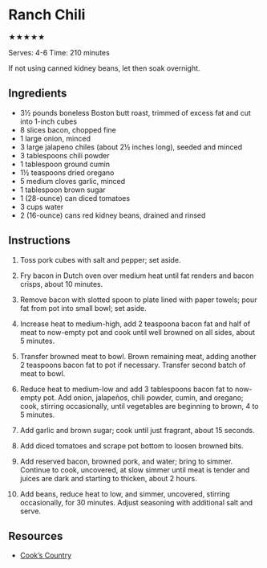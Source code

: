 # Ranch Chili

★★★★★

Serves: 4-6
Time: 210 minutes

If not using canned kidney beans, let then soak overnight.

## Ingredients

* 3½ pounds boneless Boston butt roast, trimmed of excess fat and cut into 1-inch cubes
* 8 slices bacon, chopped fine
* 1 large onion, minced
* 3 large jalapeno chiles (about 2½ inches long), seeded and minced
* 3 tablespoons chili powder
* 1 tablespoon ground cumin
* 1½ teaspoons dried oregano
* 5 medium cloves garlic, minced
* 1 tablespoon brown sugar
* 1 (28-ounce) can diced tomatoes
* 3 cups water
* 2 (16-ounce) cans red kidney beans, drained and rinsed

## Instructions

1. Toss pork cubes with salt and pepper; set aside.

2. Fry bacon in Dutch oven over medium heat until fat renders and bacon crisps, about 10 minutes.

3. Remove bacon with slotted spoon to plate lined with paper towels; pour fat from pot into small bowl; set aside.

4. Increase heat to medium-high, add 2 teaspoona bacon fat and half of meat to now-empty pot and cook until well browned on all sides, about 5 minutes.

5. Transfer browned meat to bowl. Brown remaining meat, adding another 2 teaspoons bacon fat to pot if necessary. Transfer second batch of meat to bowl.

6. Reduce heat to medium-low and add 3 tablespoons bacon fat to now-empty pot. Add onion, jalapeños, chili powder, cumin, and oregano; cook, stirring occasionally, until vegetables are beginning to brown, 4 to 5 minutes.

7. Add garlic and brown sugar; cook until just fragrant, about 15 seconds.

8. Add diced tomatoes and scrape pot bottom to loosen browned bits.

9. Add reserved bacon, browned pork, and water; bring to simmer. Continue to cook, uncovered, at slow simmer until meat is tender and juices are dark and starting to thicken, about 2 hours.

10. Add beans, reduce heat to low, and simmer, uncovered, stirring occasionally, for 30 minutes. Adjust seasoning with additional salt and serve.

## Resources

* [Cook’s Country](https://www.cookscountry.com/recipes/2097-ranch-chili)
